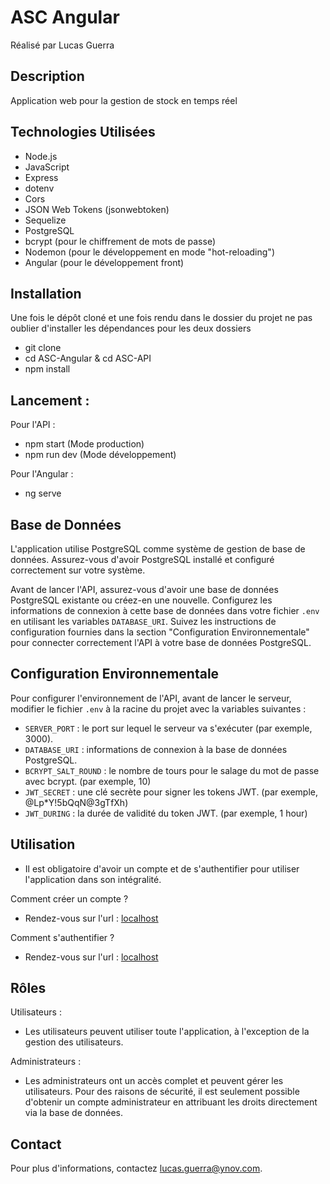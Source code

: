 # ASC Angular
Réalisé par Lucas Guerra

## Description
Application web pour la gestion de stock en temps réel


## Technologies Utilisées
- Node.js
- JavaScript
- Express
- dotenv
- Cors
- JSON Web Tokens (jsonwebtoken)
- Sequelize
- PostgreSQL
- bcrypt (pour le chiffrement de mots de passe)
- Nodemon (pour le développement en mode "hot-reloading")
- Angular (pour le développement front)

## Installation

Une fois le dépôt cloné et une fois rendu dans le dossier du projet ne pas oublier d'installer les dépendances pour les deux dossiers

- git clone
- cd ASC-Angular & cd ASC-API
- npm install

## Lancement : 

Pour l'API : 

- npm start  (Mode production)
- npm run dev (Mode développement)

Pour l'Angular : 

- ng serve

## Base de Données

L'application utilise PostgreSQL comme système de gestion de base de données. Assurez-vous d'avoir PostgreSQL installé et configuré correctement sur votre système. 

Avant de lancer l'API, assurez-vous d'avoir une base de données PostgreSQL existante ou créez-en une nouvelle. Configurez les informations de connexion à cette base de données dans votre fichier `.env` en utilisant les variables `DATABASE_URI`. Suivez les instructions de configuration fournies dans la section "Configuration Environnementale" pour connecter correctement l'API à votre base de données PostgreSQL.

## Configuration Environnementale

Pour configurer l'environnement de l'API, avant de lancer le serveur, modifier le fichier `.env` à la racine du projet avec la variables suivantes :

- `SERVER_PORT` : le port sur lequel le serveur va s'exécuter (par exemple, 3000).
- `DATABASE_URI` : informations de connexion à la base de données PostgreSQL.
- `BCRYPT_SALT_ROUND` : le nombre de tours pour le salage du mot de passe avec bcrypt. (par exemple, 10)
- `JWT_SECRET` : une clé secrète pour signer les tokens JWT. (par exemple, @Lp*Y!5bQqN@3gTfXh)
- `JWT_DURING` : la durée de validité du token JWT. (par exemple, 1 hour)

## Utilisation

- Il est obligatoire d'avoir un compte et de s'authentifier pour utiliser l'application dans son intégralité.

Comment créer un compte ?

- Rendez-vous sur l'url :  [localhost](http://localhost:4200/register)

Comment s'authentifier ? 

- Rendez-vous sur l'url :  [localhost](http://localhost:4200/login)

## Rôles 

Utilisateurs :

- Les utilisateurs peuvent utiliser toute l'application, à l'exception de la gestion des utilisateurs.
  
Administrateurs :

- Les administrateurs ont un accès complet et peuvent gérer les utilisateurs. Pour des raisons de sécurité, il est seulement possible d'obtenir un compte administrateur en attribuant les droits directement via la base de données.

## Contact
Pour plus d'informations, contactez lucas.guerra@ynov.com.
